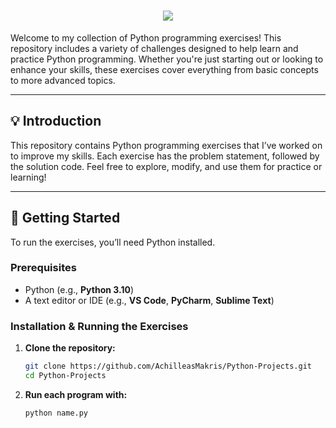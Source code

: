 <h1 align="center">
    <img src="https://readme-typing-svg.herokuapp.com/?font=Righteous&size=35&color=F76B92&center=true&vCenter=true&width=700&height=70&duration=2000&lines=Python+Programming;+Exercises+Repository;" />
</h1>    

Welcome to my collection of Python programming exercises! This repository includes a variety of challenges designed to help learn and practice Python programming. Whether you're just starting out or looking to enhance your skills, these exercises cover everything from basic concepts to more advanced topics.

---

## 💡 Introduction

This repository contains Python programming exercises that I’ve worked on to improve my skills. Each exercise has the problem statement, followed by the solution code. Feel free to explore, modify, and use them for practice or learning!

---

## 🚀 Getting Started

To run the exercises, you’ll need Python installed.

### Prerequisites

- Python (e.g., **Python 3.10**)
- A text editor or IDE (e.g., **VS Code**, **PyCharm**, **Sublime Text**)

### Installation & Running the Exercises

1. **Clone the repository:**
   ```bash
   git clone https://github.com/AchilleasMakris/Python-Projects.git
   cd Python-Projects
   ```

2. **Run each program with:**
    ```bash
   python name.py
    ```